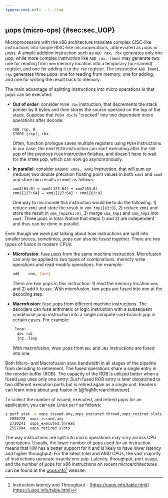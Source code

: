 ```yaml
---
typora-root-url: ..\..\img
---
```


## μops (micro-ops) {#sec:sec_UOP}

Microprocessors with the x86 architecture translate complex CISC-like instructions into simple RISC-like microoperations, abbreviated as µops or μops. A simple addition instruction such as `ADD rax, rbx` generates only one µop, while more complex instruction like `ADD rax, [mem]` may generate two: one for reading from `mem` memory location into a temporary (un-named) register, and one for adding it to the `rax` register. The instruction `ADD [mem], rax` generates three μops: one for reading from memory, one for adding, and one for writing the result back to memory.

The main advantage of splitting instructions into micro operations is that μops can be executed:

* **Out of order**: consider `PUSH rbx` instruction, that decrements the stack pointer by 8 bytes and then stores the source operand on the top of the stack. Suppose that `PUSH rbx` is "cracked" into two dependent micro operations after decode:
  ```
  SUB rsp, 8
  STORE [rsp], rbx
  ```
  Often, function prologue saves multiple registers using `PUSH` instructions. In our case, the next `PUSH` instruction can start executing after the `SUB` μop of the previous `PUSH` instruction finishes, and doesn't have to wait for the `STORE` μop, which can now go asynchronously.

* **In parallel**: consider `HADDPD xmm1, xmm2` instruction, that will sum up (reduce) two double precision floating point values in both `xmm1` and `xmm2` and store two results in `xmm1` as follows: 
  ```
  xmm1[63:0] = xmm2[127:64] + xmm2[63:0]
  xmm1[127:64] = xmm1[127:64] + xmm1[63:0]
  ```
  One way to microcode this instruction would be to do the following: 1) reduce `xmm2` and store the result in `xmm_tmp1[63:0]`, 2) reduce `xmm1` and store the result in `xmm_tmp2[63:0]`, 3) merge `xmm_tmp1` and `xmm_tmp2` into `xmm1`. Three μops in total. Notice that steps 1) and 2) are independent and thus can be done in parallel.

Even though we were just talking about how instructions are split into smaller pieces, sometimes, μops can also be fused together. There are two types of fusion in modern CPUs:

* **Microfusion**: fuse μops from the same machine instruction. Microfusion can only be applied to two types of combinations: memory write operations and read-modify operations. For example:

  ```bash
  add    eax, [mem]
  ```
  There are two μops in this instruction: 1) read the memory location `mem`, and 2) add it to `eax`. With microfusion, two μops are fused into one at the decoding step.
  
* **Macrofusion**: fuse μops from different machine instructions. The decoders can fuse arithmetic or logic instruction with a subsequent conditional jump instruction into a single compute-and-branch µop in certain cases. For example:

  ```bash
  .loop:
    dec rdi
    jnz .loop
  ```
  With macrofusion, wwo μops from `DEC` and `JNZ` instructions are fused into one.

Both Micro- and Macrofusion save bandwidth in all stages of the pipeline from decoding to retirement. The fused operations share a single entry in the reorder buffer (ROB). The capacity of the ROB is utilized better when a fused μop uses only one entry. Such fused ROB entry is later dispatched to two different execution ports but is retired again as a single unit. Readers can learn more about μop fusion in [@fogMicroarchitecture].

To collect the number of issued, executed, and retired μops for an application, you can use Linux `perf` as follows:

```bash
$ perf stat -e uops_issued.any,uops_executed.thread,uops_retired.slots -- ./a.exe
  2856278  uops_issued.any             
  2720241  uops_executed.thread
  2557884  uops_retired.slots
```

The way instructions are split into micro operations may vary across CPU generations. Usually, the lower number of μops used for an instruction means that HW has a better support for it and is likely to have lower latency and higher throughput. For the latest Intel and AMD CPUs, the vast majority of instructions generate exactly one μop. Latency, throughput, port usage, and the number of μops for x86 instructions on recent microarchitectures can be found at the [uops.info](https://uops.info/table.html)[^1] website.

[^1]: Instruction latency and Throughput - [https://uops.info/table.html](https://uops.info/table.html)
